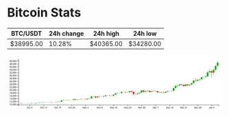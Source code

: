 # Bitcoin Stats

BTC/USDT|24h change|24h high|24h low|
|---|---|---|---|
|$38995.00|10.28%|$40365.00|$34280.00|

<img src="./chart.svg">
